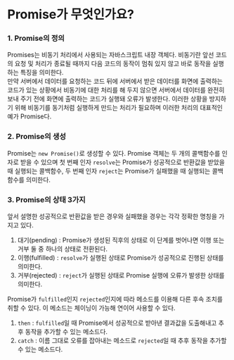 # Promise가 무엇인가요?
### 1. Promise의 정의
Promises는 비동기 처리에서 사용되는 자바스크립트 내장 객체다. 비동기란 앞선 코드의 요청 및 처리가 종료될 때까지 다음 코드의 동작이 멈춰 있지 않고 바로 동작을 실행하는 특징을 의미한다.<br/>만약 서버에서 데이터를 요청하는 코드 뒤에 서버에서 받은 데이터를 화면에 출력하는 코드가 있는 상황에서 비동기에 대한 처리를 해 두지 않으면 서버에서 데이터를 완전히 보내 주기 전에 화면에 출력하는 코드가 실행돼 오류가 발생한다. 이러한 상황을 방지하기 위해 비동기를 동기처럼 실행하게 만드는 처리가 필요하며 이러한 처리의 대표적인 예가 Promise다.
### 2. Promise의 생성
Promise는 <code>new Promise()</code>로 생성할 수 있다. Promise 객체는 두 개의 콜백함수를 인자로 받을 수 있으며 첫 번째 인자 <code>resolve</code>는 Promise가 성공적으로 반환값을 받았을 때 실행되는 콜백함수, 두 번째 인자 <code>reject</code>는 Promise가 실패했을 때 실행되는 콜백함수를 의미한다.
### 3. Promise의 상태 3가지
앞서 설명한 성공적으로 반환값을 받은 경우와 실패했을 경우는 각각 정확한 명칭을 가지고 있다.
1) 대기(pending) : Promise가 생성된 직후의 상태로 이 단계를 벗어나면 이행 또는 거부 둘 중 하나의 상태로 전환된다.
2) 이행(fulfilled) : <code>resolve</code>가 실행된 상태로 Promise가 성공적으로 진행된 상태를 의미한다.
3) 거부(rejected) : <code>reject</code>가 실행된 상태로 Promise 실행에 오류가 발생한 상태를 의미한다.

Promise가 <code>fulfilled</code>인지 <code>rejected</code>인지에 따라 메소드를 이용해 다른 후속 조치를 취할 수 있다. 이 메소드는 체이닝이 가능해 연이어 사용할 수 있다.<br/>
1) <code>then</code> : <code>fulfilled</code>일 때 Promise에서 성공적으로 받아낸 결과값을 도출해내고 추후 동작을 추가할 수 있는 메소드다.
2) <code>catch</code> : 이름 그대로 오류를 잡아내는 메소드로 <code>rejected</code>일 때 추후 동작을 추가할 수 있는 메소드다.
